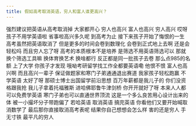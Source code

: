 ```yaml
---
title: 假如高考取消英语，穷人和富人谁更高兴？
---
```

强烈建议把英语从高考取消掉
大家都开心
穷人也高兴
富人也高兴
穷人高兴
哎呀孩子不用学英语啦
省事啦高兴多久呢
到高考为止
接下来孩子开始了悔恨的一生
高考虽然把英语取消了
但是更多的时间会卷到数理化
会卷到正式地上去啊
还是会轻松吗
而且穷人忘了呀
高考的本质根本不是培养
是筛选不用英语筛选可以
那就换个筛选工具嘛
换体育换艺术
换啥都行
反正都是同一批孩子去卷
那么点985的名额
上了大学
你孩子才发现
哦呦考研留学找工作全都要英语嘞
他恨不恨
富人也高兴啊
而且高兴一辈子
保证做题家和寒门子弟通通退出赛道
我家孩子轻松跑赢
不学英语
太好了呀
那硕士博士出国留学前沿思想
百万年薪都是我儿子的
你们没资格跟我抢
我儿子拿着托福雅斯
进哈佛耶鲁牛津剑桥
你开开就好了呀
本来人人都可以免费学英语
寒门子弟也可以直通世界顶流
这是一个多么良苦用心设计出来的体
被一小撮坏分子带跑偏了
若哈英语
取消英语
搞完英语
你看他们又要开始喊取消数学了
最后那你直接取消高考表呢
结果你自己想想会怎么样
害的还是穷人
手无寸铁
最平凡的穷人
